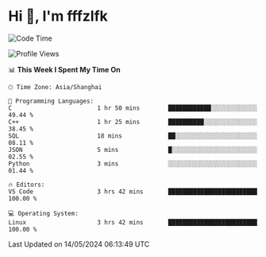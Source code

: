 # Hi 👋, I'm fffzlfk

<!--START_SECTION:waka-->
![Code Time](http://img.shields.io/badge/Code%20Time-700%20hrs%2029%20mins-blue)

![Profile Views](http://img.shields.io/badge/Profile%20Views-0-blue)

📊 **This Week I Spent My Time On** 

```text
🕑︎ Time Zone: Asia/Shanghai

💬 Programming Languages: 
C                        1 hr 50 mins        ████████████░░░░░░░░░░░░░   49.44 % 
C++                      1 hr 25 mins        ██████████░░░░░░░░░░░░░░░   38.45 % 
SQL                      18 mins             ██░░░░░░░░░░░░░░░░░░░░░░░   08.11 % 
JSON                     5 mins              █░░░░░░░░░░░░░░░░░░░░░░░░   02.55 % 
Python                   3 mins              ░░░░░░░░░░░░░░░░░░░░░░░░░   01.44 % 

🔥 Editors: 
VS Code                  3 hrs 42 mins       █████████████████████████   100.00 % 

💻 Operating System: 
Linux                    3 hrs 42 mins       █████████████████████████   100.00 % 
```


 Last Updated on 14/05/2024 06:13:49 UTC
<!--END_SECTION:waka-->
